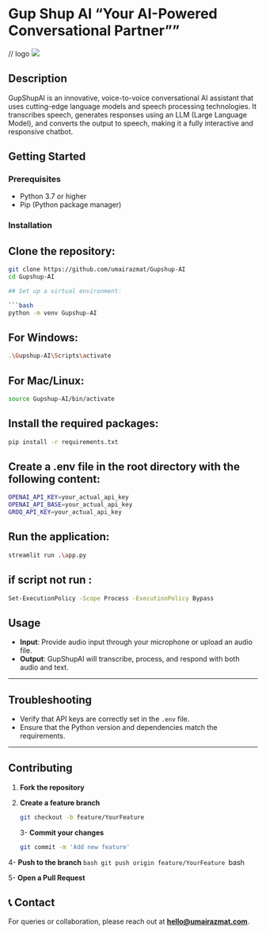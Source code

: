 # Gup Shup AI “Your AI-Powered Conversational Partner””

// logo
<img src="/public/Logo.png" >

## Description

GupShupAI is an innovative, voice-to-voice conversational AI assistant that uses cutting-edge language models and speech processing technologies. It transcribes speech, generates responses using an LLM (Large Language Model), and converts the output to speech, making it a fully interactive and responsive chatbot.

## Getting Started

### Prerequisites

- Python 3.7 or higher
- Pip (Python package manager)

### Installation

## Clone the repository:

````bash
git clone https://github.com/umairazmat/Gupshup-AI
cd Gupshup-AI

## Set up a virtual environment:

```bash
python -m venv Gupshup-AI
````

## For Windows:

```bash
.\Gupshup-AI\Scripts\activate
```

## For Mac/Linux:

```bash
source Gupshup-AI/bin/activate
```

## Install the required packages:

```bash
pip install -r requirements.txt
```

## Create a .env file in the root directory with the following content:

```bash
OPENAI_API_KEY=your_actual_api_key
OPENAI_API_BASE=your_actual_api_key
GROQ_API_KEY=your_actual_api_key
```

## Run the application:

```bash
streamlit run .\app.py
```

## if script not run :

```bash
Set-ExecutionPolicy -Scope Process -ExecutionPolicy Bypass
```

## Usage

- **Input**: Provide audio input through your microphone or upload an audio file.
- **Output**: GupShupAI will transcribe, process, and respond with both audio and text.

---

## Troubleshooting

- Verify that API keys are correctly set in the `.env` file.
- Ensure that the Python version and dependencies match the requirements.

---

## Contributing

1. **Fork the repository**
2. **Create a feature branch**

   ```bash
   git checkout -b feature/YourFeature
   ```

   3- **Commit your changes**

   ```bash
   git commit -m 'Add new feature'
   ```

4- **Push to the branch**
`bash
git push origin feature/YourFeature
    `bash

5- **Open a Pull Request**

## 📞 Contact

For queries or collaboration, please reach out at **hello@umairazmat.com**.
